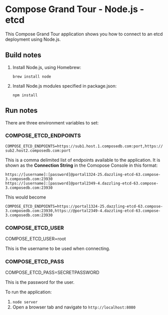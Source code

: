 # Compose Grand Tour - Node.js - etcd

This Compose Grand Tour application shows you how to connect to an etcd deployment using Node.js.

## Build notes

1. Install Node.js, using Homebrew:

    ```shell
    brew install node
    ```

2. Install Node.js modules specified in package.json:

    ```shell
    npm install
    ```

## Run notes

There are three environment variables to set:

### COMPOSE_ETCD_ENDPOINTS

`COMPOSE_ETCD_ENDPOINTS=https://sub1.host.1.composedb.com:port,https://sub2.host2.composedb.com:port`

This is a comma delimited list of endpoints available to the application. It is shown as the **Connection String** in the Comopose Console in this format:

```
https://[username]:[password]@portal1324-25.dazzling-etcd-63.compose-3.composedb.com:23930
https://[username]:[password]@portal2349-4.dazzling-etcd-63.compose-3.composedb.com:23930
```

This would become

`COMPOSE_ETCD_ENDPOINTS=https://portal1324-25.dazzling-etcd-63.compose-3.composedb.com:23930,https://@portal2349-4.dazzling-etcd-63.compose-3.composedb.com:23930`


### COMPOSE_ETCD_USER

COMPOSE_ETCD_USER=root

This is the username to be used when connecting.

### COMPOSE_ETCD_PASS

COMPOSE_ETCD_PASS=SECRETPASSWORD

This is the password for the user.

To run the application:

1. `node server`
2. Open a browser tab and navigate to `http://localhost:8080`
